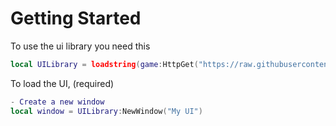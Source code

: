 # Getting Started

To use the ui library you need this

```lua
local UILibrary = loadstring(game:HttpGet("https://raw.githubusercontent.com/sederyttv-scripter/SederYttvUiLibrary-/refs/heads/main/Skeder"))()
```

To load the UI, (required)

```lua
- Create a new window
local window = UILibrary:NewWindow("My UI")
```
